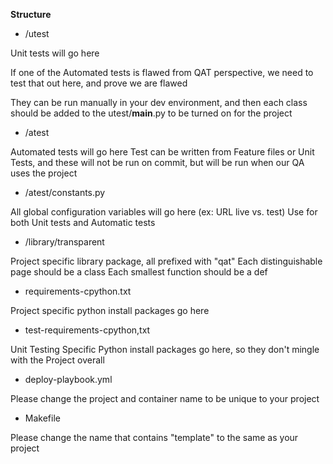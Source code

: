 **Structure** 

* /utest 

Unit tests will go here

If one of the Automated tests is flawed from QAT perspective,
we need to test that out here, and prove we are flawed

They can be run manually in your dev environment, and then each class should be added
to the utest/__main__.py to be turned on for the project

* /atest

Automated tests will go here
Test can be written from Feature files or Unit Tests, and these
will not be run on commit, but will be run when our QA uses the project

* /atest/constants.py

All global configuration variables will go here (ex: URL live vs. test)
Use for both Unit tests and Automatic tests

* /library/transparent

Project specific library package, all prefixed with "qat"
Each distinguishable page should be a class
Each smallest function should be a def

* requirements-cpython.txt

Project specific python install packages go here

* test-requirements-cpython,txt

Unit Testing Specific Python install packages go here, so they don't mingle with the Project overall

* deploy-playbook.yml

Please change the project and container name to be unique to your project

* Makefile

Please change the name that contains "template" to the same as your project


